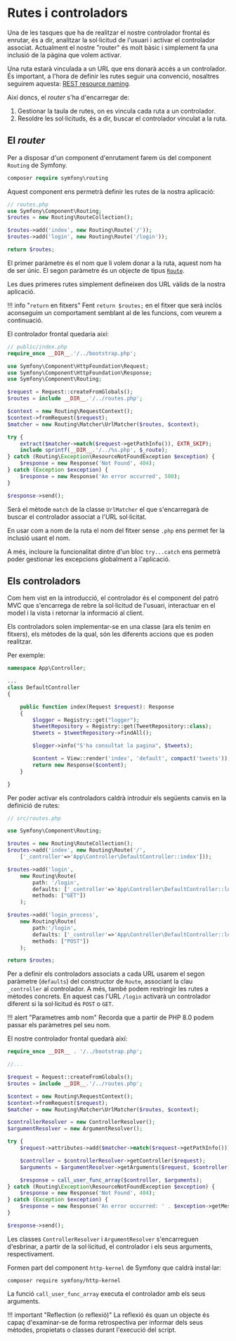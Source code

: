 # Rutes i controladors
Una de les tasques que ha de realitzar el nostre controlador frontal és enrutar, és a dir, analitzar la sol·licitud
de l'usuari i activar el controlador associat. Actualment el nostre "router" és molt bàsic i simplement fa una inclusió
de la pàgina que volem activar.

Una ruta estarà vinculada a un URL que ens donarà accés a un controlador.  És important, a l'hora de definir les rutes
seguir una convenció, nosaltres seguirem aquesta: [REST resource naming](https://restfulapi.net/resource-naming/). 

Així doncs, el _router_ s'ha d'encarregar de:

   1. Gestionar la taula de rutes, on es vincula cada ruta a un controlador.
   2. Resoldre les sol·licituds, és a dir, buscar el controlador vinculat a la ruta.

## El _router_

Per a disposar d'un component d'enrutament farem ús del component `Routing` de Symfony.

```php
composer require symfony\routing
```

Aquest component ens permetrà definir les rutes de la nostra aplicació:

```php
// routes.php
use Symfony\Component\Routing;
$routes = new Routing\RouteCollection();

$routes->add('index', new Routing\Route('/'));
$routes->add('login', new Routing\Route('/login'));

return $routes;
```

El primer paràmetre és el nom que li volem donar a la ruta, aquest nom ha de ser
únic. El segon paràmetre és un objecte de tipus [`Route`](https://github.com/symfony/routing/blob/6.2/Route.php).  


Les dues primeres rutes simplement defineixen dos URL vàlids de la
nostra aplicació. 



!!! info "`return` en fitxers"
    Fent `return $routes;`  en el fitxer que serà inclòs aconseguim un comportament
    semblant al de les funcions, com veurem a continuació.

El controlador frontal quedaria així: 


```php hl_lines="16-17"
// public/index.php
require_once __DIR__.'/../bootstrap.php';

use Symfony\Component\HttpFoundation\Request;
use Symfony\Component\HttpFoundation\Response;
use Symfony\Component\Routing;

$request = Request::createFromGlobals();
$routes = include __DIR__.'/../routes.php';

$context = new Routing\RequestContext();
$context->fromRequest($request);
$matcher = new Routing\Matcher\UrlMatcher($routes, $context);

try {
    extract($matcher->match($request->getPathInfo()), EXTR_SKIP);
    include sprintf(__DIR__.'/../%s.php', $_route);
} catch (Routing\Exception\ResourceNotFoundException $exception) {
    $response = new Response('Not Found', 404);
} catch (Exception $exception) {
    $response = new Response('An error occurred', 500);
}

$response->send();
```

Serà el mètode `match` de la classe `UrlMatcher` el que s'encarregarà de 
buscar el controlador associat a l'URL sol·licitat. 

En usar com a nom de la ruta el nom del fitxer sense `.php` ens permet fer la inclusió
usant el nom.

A més, incloure la funcionalitat dintre d'un bloc `try...catch` ens 
permetrà poder gestionar les excepcions globalment a l'aplicació.

## Els controladors

Com hem vist en la introducció, el controlador és el component del patró MVC que s'encarrega de rebre
la sol·licitud de l'usuari, interactuar en el model i la vista i retornar la informació al client. 

Els controladors solen implementar-se en una classe (ara els tenim en fitxers), els mètodes de la qual, 
són les diferents accions que es poden realitzar. 

Per exemple:

```php
namespace App\Controller;

...
class DefaultController
{

    public function index(Request $request): Response
    {
        $logger = Registry::get("logger");
        $tweetRepository = Registry::get(TweetRepository::class);
        $tweets = $tweetRepository->findAll();

        $logger->info("S'ha consultat la pagina", $tweets);

        $content = View::render('index', 'default', compact('tweets'));
        return new Response($content);
    }

}
```

Per poder activar els controladors caldrà introduir els següents canvis en la definició 
de rutes:


```php
// src/routes.php

use Symfony\Component\Routing;

$routes = new Routing\RouteCollection();
$routes->add('index', new Routing\Route('/',
    ['_controller'=>'App\Controller\DefaultController::index']));

$routes->add('login', 
    new Routing\Route(
        path: '/login',
        defaults: ['_controller'=>'App\Controller\DefaultController::login'], 
        methods: ["GET"])
    );

$routes->add('login_process',
    new Routing\Route(
        path:'/login',
        defaults: ['_controller'=>'App\Controller\DefaultController::loginProcess'],
        methods: ["POST"])
    );

return $routes;
```

Per a definir els controladors associats a cada URL usarem el segon paràmetre (`defaults`) del
constructor de `Route`, associant la clau `_controller`  al controlador. A més, també 
podem restringir les rutes a mètodes concrets. En aquest cas l'URL `/login` activarà un controlador 
diferent si la sol·licitud és `POST` o `GET`.

!!! alert "Parametres amb nom"
    Recorda que a partir de PHP 8.0 podem passar els paràmetres pel seu nom.


El nostre controlador frontal quedarà així:

```php hl_lines="12 13 16 18 19 21"
require_once __DIR__ . '/../bootstrap.php';

//...

$request = Request::createFromGlobals();
$routes = include __DIR__.'/../routes.php';

$context = new Routing\RequestContext();
$context->fromRequest($request);
$matcher = new Routing\Matcher\UrlMatcher($routes, $context);

$controllerResolver = new ControllerResolver();
$argumentResolver = new ArgumentResolver();

try {
    $request->attributes->add($matcher->match($request->getPathInfo()));

    $controller = $controllerResolver->getController($request);
    $arguments = $argumentResolver->getArguments($request, $controller);

    $response = call_user_func_array($controller, $arguments);
} catch (Routing\Exception\ResourceNotFoundException $exception) {
    $response = new Response('Not Found', 404);
} catch (Exception $exception) {
    $response = new Response('An error occurred: ' . $exception->getMessage(), 500);
}

$response->send();
```

Les classes `ControllerResolver` i `ArgumentResolver` s'encarreguen d'esbrinar, 
a partir de la sol·licitud, el controlador i els seus arguments, respectivament.

Formen part del component `http-kernel`  de Symfony que caldrà instal·lar:

```shell
composer require symfony/http-kernel
```

La funció `call_user_func_array` executa el controlador amb els seus arguments.

!!! important "Reflection (o reflexió)"
    La reflexió és quan un objecte és capaç d'examinar-se de forma retrospectiva per informar 
    dels seus mètodes, propietats o classes durant l'execució del script.



